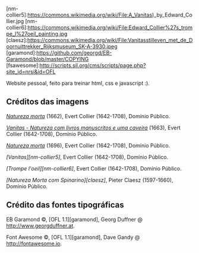 [nm-collier]:https://commons.wikimedia.org/wiki/File:EDWAERT_COLLIER_VANITAS_STILL_LIFE.jpg
[nm-collier3]:https://commons.wikimedia.org/wiki/File:Edwaert_Collier_-_Vanitas_-_Still_Life_with_Books_and_Manuscripts_and_a_Skull_-_Google_Art_Project.jpg
[nm-collier4]:https://commons.wikimedia.org/wiki/File:Colyer,_Edwaert_-_Still_Life_-_Google_Art_Project.jpg
[nm-collier5]:https://commons.wikimedia.org/wiki/File:A_Vanitas)_by_Edward_Collier.jpg
[nm-collier6]:https://commons.wikimedia.org/wiki/File:Edward_Collier%27s_trompe_l%27oeil_painting.jpg
[claesz]:https://commons.wikimedia.org/wiki/File:Vanitasstilleven_met_de_Doornuittrekker_Rijksmuseum_SK-A-3930.jpeg
[garamond]:https://github.com/georgd/EB-Garamond/blob/master/COPYING
[fsawesome]:http://scripts.sil.org/cms/scripts/page.php?site_id=nrsi&id=OFL

Website pessoal, feito para treinar html, css e javascript :).

## Créditos das imagens

*[Natureza morta][nm-collier]* (1662), Evert Collier (1642-1708), Domínio Público.


*[Vanitas - Natureza com livros manuscritos e uma caveira][nm-collier3]* (1663), Evert Collier (1642-1708), Domínio Público.

*[Natureza morta][nm-collier4]* (1696), Evert Collier (1642-1708), Domínio Público.

*[Vanitas][nm-collier5]*, Evert Collier (1642-1708), Domínio Público.

*[Trompe l'oeil][nm-collier6]*, Evert Collier (1642-1708), Domínio Público.

*[Natureza Morta com Spinarino][claesz]*, Pieter Claesz (1597-1660), Domínio Público.

## Crédito das fontes tipográficas

EB Garamond &copy;, [OFL 1.1][garamond], Georg Duffner @ http://www.georgduffner.at.

Font Awesome &copy;, [OFL 1.1][garamond], Dave Gandy @ http://fontawesome.io.

